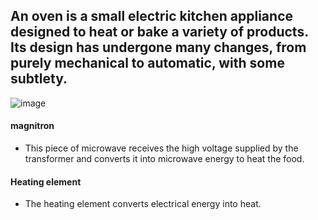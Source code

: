 ## An oven is a small electric kitchen appliance designed to heat or bake a variety of products. Its design has undergone many changes, from purely mechanical to automatic, with some subtlety.

![image](https://user-images.githubusercontent.com/98829237/154831197-ace200bb-d2ff-4ea2-a586-766aaf67506a.png)

#### magnitron
 * This piece of microwave receives the high voltage supplied by the transformer and converts it into microwave energy to heat the food.

#### Heating element 
 * The heating element converts electrical energy into heat.
